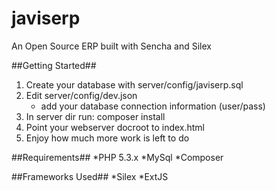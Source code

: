 javiserp
======

An Open Source ERP built with Sencha and Silex

##Getting Started##
1. Create your database with server/config/javiserp.sql 
2. Edit server/config/dev.json
	*  add your database connection information (user/pass)
3. In server dir run: composer install 
4. Point your webserver docroot to index.html
5. Enjoy how much more work is left to do

##Requirements##
*PHP 5.3.x
*MySql
*Composer

##Frameworks Used##
*Silex
*ExtJS
